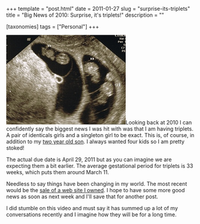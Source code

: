 +++
template = "post.html"
date = 2011-01-27
slug = "surprise-its-triplets"
title = "Big News of 2010: Surprise, it's triplets!"
description = ""

[taxonomies]
tags = ["Personal"]
+++

![](2010-09-22-tripletssono3_4-2.jpg)Looking back at 2010 I can confidently say the biggest news I was hit with was that I am having triplets. A pair of identicals girls and a singleton girl to be exact. This is, of course, in addition to my [two year old son](/post/my-life-will-be-forever-different). I always wanted four kids so I am pretty stoked!

<!-- more -->

The actual due date is April 29, 2011 but as you can imagine we are expecting them a bit earlier. The average gestational period for triplets is 33 weeks, which puts them around March 11.

Needless to say things have been changing in my world. The most recent would be the [sale of a web site I owned](/post/the-sale-of-rswarrior-com). I hope to have some more good news as soon as next week and I'll save that for another post.

I did stumble on this video and must say it has summed up a lot of my conversations recently and I imagine how they will be for a long time.